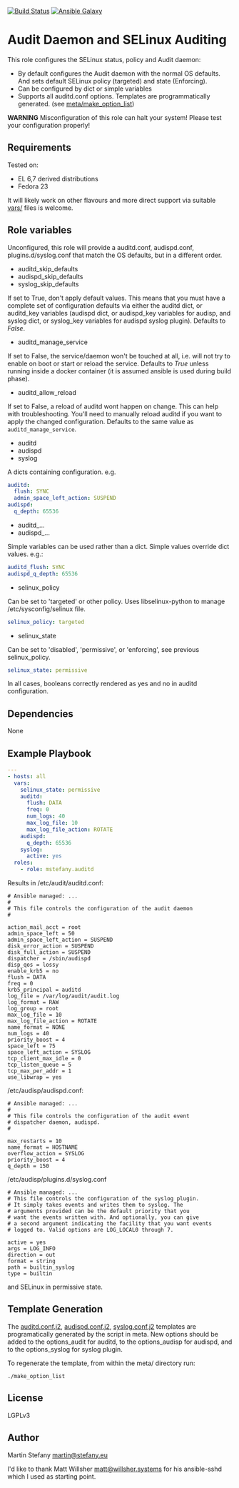 [![Build Status](https://travis-ci.org/martinstefany/ansible-selinuxaudit.svg?branch=master)](https://travis-ci.org/martinstefany/ansible-selinuxaudit) [![Ansible Galaxy](https://img.shields.io/badge/galaxy-mstefany.auditd-660198.svg?style=flat)](https://galaxy.ansible.com/detail#/role/6941)

Audit Daemon and SELinux Auditing
=================================

This role configures the SELinux status, policy and Audit daemon:

* By default configures the Audit daemon with the normal OS defaults.
  And sets default SELinux policy (targeted) and state (Enforcing).
* Can be configured by dict or simple variables
* Supports all auditd.conf options. Templates are programmatically generated.
  (see [meta/make_option_list](meta/make_option_list))

**WARNING** Misconfiguration of this role can halt your system!
Please test your configuration properly!

Requirements
------------

Tested on:

* EL 6,7 derived distributions
* Fedora 23

It will likely work on other flavours and more direct support via suitable
[vars/](vars/) files is welcome.

Role variables
---------------

Unconfigured, this role will provide a auditd.conf, audispd.conf, plugins.d/syslog.conf
that match the OS defaults, but in a different order.

* auditd_skip_defaults
* audispd_skip_defaults
* syslog_skip_defaults

If set to True, don't apply default values. This means that you must have a
complete set of configuration defaults via either the auditd dict, or auditd_key
variables (audispd dict, or audispd_key variables for audisp, and syslog dict,
or syslog_key variables for audispd syslog plugin). Defaults to *False*.

* auditd_manage_service

If set to False, the service/daemon won't be touched at all, i.e. will not try
to enable on boot or start or reload the service.  Defaults to *True* unless
running inside a docker container (it is assumed ansible is used during build
phase).

* auditd_allow_reload

If set to False, a reload of auditd wont happen on change. This can help with
troubleshooting. You'll need to manually reload auditd if you want to apply the
changed configuration. Defaults to the same value as ``auditd_manage_service``.

* auditd
* audispd
* syslog

A dicts containing configuration.  e.g.

```yaml
auditd:
  flush: SYNC
  admin_space_left_action: SUSPEND
audispd:
  q_depth: 65536
```

* auditd_...
* audispd_...

Simple variables can be used rather than a dict. Simple values override dict
values. e.g.:

```yaml
auditd_flush: SYNC
audispd_q_depth: 65536
```

* selinux_policy

Can be set to 'targeted' or other policy. Uses libselinux-python to manage /etc/sysconfig/selinux file.

```yaml
selinux_policy: targeted
```

* selinux_state

Can be set to 'disabled', 'permissive', or 'enforcing', see previous selinux_policy.

```yaml
selinux_state: permissive
```

In all cases, booleans correctly rendered as yes and no in auditd configuration.


Dependencies
------------

None

Example Playbook
----------------

```yaml
---
- hosts: all
  vars:
    selinux_state: permissive
    auditd:
      flush: DATA
      freq: 0
      num_logs: 40
      max_log_file: 10
      max_log_file_action: ROTATE
    audispd:
      q_depth: 65536
    syslog:
      active: yes
  roles:
    - role: mstefany.auditd
```

Results in /etc/audit/auditd.conf:

```
# Ansible managed: ...
#
# This file controls the configuration of the audit daemon
#

action_mail_acct = root
admin_space_left = 50
admin_space_left_action = SUSPEND
disk_error_action = SUSPEND
disk_full_action = SUSPEND
dispatcher = /sbin/audispd
disp_qos = lossy
enable_krb5 = no
flush = DATA
freq = 0
krb5_principal = auditd
log_file = /var/log/audit/audit.log
log_format = RAW
log_group = root
max_log_file = 10
max_log_file_action = ROTATE
name_format = NONE
num_logs = 40
priority_boost = 4
space_left = 75
space_left_action = SYSLOG
tcp_client_max_idle = 0
tcp_listen_queue = 5
tcp_max_per_addr = 1
use_libwrap = yes
```

/etc/audisp/audispd.conf:

```
# Ansible managed: ...
#
# This file controls the configuration of the audit event 
# dispatcher daemon, audispd.
#

max_restarts = 10
name_format = HOSTNAME
overflow_action = SYSLOG
priority_boost = 4
q_depth = 150
```

/etc/audisp/plugins.d/syslog.conf

```
# Ansible managed: ...
# This file controls the configuration of the syslog plugin.
# It simply takes events and writes them to syslog. The
# arguments provided can be the default priority that you
# want the events written with. And optionally, you can give
# a second argument indicating the facility that you want events
# logged to. Valid options are LOG_LOCAL0 through 7.

active = yes
args = LOG_INFO
direction = out
format = string
path = builtin_syslog
type = builtin
```

and SELinux in permissive state.


Template Generation
-------------------

The [auditd.conf.j2](templates/auditd.conf.j2), [audispd.conf.j2](templates/audispd.conf.j2),
[syslog.conf.j2](templates/syslog.conf.j2) templates are programatically
generated by the script in meta. New options should be added to the
options_audit for auditd, to the options_audisp for audispd, and to the options_syslog for syslog plugin.

To regenerate the template, from within the meta/ directory run:
```
./make_option_list
```

License
-------

LGPLv3


Author
------

Martin Stefany <martin@stefany.eu>

I'd like to thank Matt Willsher <matt@willsher.systems> for his ansible-sshd which I used as starting point.

